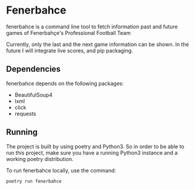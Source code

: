 # Fenerbahce

fenerbahce is a command line tool to fetch information past and future games of Fenerbahçe's Professional Football Team

Currently, only the last and the next game information can be shown. In the future I will integrate live scores, and pip packaging.

## Dependencies

fenerbahce depends on the following packages:

- BeautifulSoup4
- lxml
- click
- requests

## Running

The project is built by using poetry and Python3. So in order to be able to run this project, make sure you have a running Python3 instance and a working poetry distribution.

To run fenerbahce locally, use the command:
```
poetry run fenerbahce
```